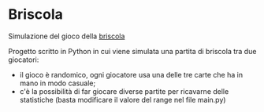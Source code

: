# Briscola
Simulazione del gioco della [briscola](https://it.wikipedia.org/wiki/Briscola)

Progetto scritto in Python in cui viene simulata una partita di briscola tra due giocatori:
- il gioco è randomico, ogni giocatore usa una delle tre carte che ha in mano in modo casuale;
- c'è la possibilità di far giocare diverse partite per ricavarne delle statistiche (basta modificare il valore del range nel file main.py)
